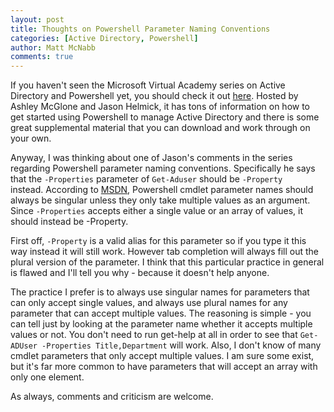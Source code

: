 ```yaml
---
layout: post
title: Thoughts on Powershell Parameter Naming Conventions
categories: [Active Directory, Powershell]
author: Matt McNabb
comments: true
---
```


[MVA]: http://www.microsoftvirtualacademy.com/training-courses/using-powershell-for-active-directory
[MSDN]: http://msdn.microsoft.com/en-us/library/dd878270(v=vs.85).aspx

If you haven't seen the Microsoft Virtual Academy series on Active Directory and Powershell yet, you should check it out [here][MVA]. Hosted by Ashley McGlone and Jason Helmick, it has tons of information on how to get started using Powershell to manage Active Directory and there is some great supplemental material that you can download and work through on your own.

Anyway, I was thinking about one of Jason's comments in the series regarding Powershell parameter naming conventions. Specifically he says that the `-Properties` parameter of `Get-Aduser` should be `-Property` instead. According to [MSDN][MSDN], Powershell cmdlet parameter names should always be singular unless they only take multiple values as an argument. Since `-Properties` accepts either a single value or an array of values, it should instead be -Property.

First off, `-Property` is a valid alias for this parameter so if you type it this way instead it will still work. However tab completion will always fill out the plural version of the parameter. I think that this particular practice in general is flawed and I'll tell you why - because it doesn't help anyone.

The practice I prefer is to always use singular names for parameters that can only accept single values, and always use plural names for any parameter that can accept multiple values. The reasoning is simple - you can tell just by looking at the parameter name whether it accepts multiple values or not. You don't need to run get-help at all in order to see that `Get-ADUser -Properties Title,Department` will work. Also, I don't know of many cmdlet parameters that only accept multiple values. I am sure some exist, but it's far more common to have parameters that will accept an array with only one element.

As always, comments and criticism are welcome.
